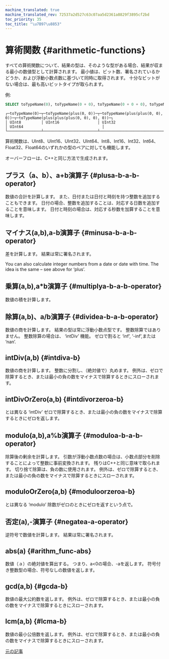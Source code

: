 ```yaml
---
machine_translated: true
machine_translated_rev: 72537a2d527c63c07aa5d2361a8829f3895cf2bd
toc_priority: 35
toc_title: "\u7B97\u8853"
---
```


# 算術関数 {#arithmetic-functions}

すべての算術関数について、結果の型は、そのような型がある場合、結果が収まる最小の数値型として計算されます。 最小値は、ビット数、署名されているかどうか、および浮動小数点数に基づいて同時に取得されます。 十分なビットがない場合は、最も高いビットタイプが取られます。

例:

``` sql
SELECT toTypeName(0), toTypeName(0 + 0), toTypeName(0 + 0 + 0), toTypeName(0 + 0 + 0 + 0)
```

``` text
┌─toTypeName(0)─┬─toTypeName(plus(0, 0))─┬─toTypeName(plus(plus(0, 0), 0))─┬─toTypeName(plus(plus(plus(0, 0), 0), 0))─┐
│ UInt8         │ UInt16                 │ UInt32                          │ UInt64                                   │
└───────────────┴────────────────────────┴─────────────────────────────────┴──────────────────────────────────────────┘
```

算術関数は、UInt8、UInt16、UInt32、UInt64、Int8、Int16、Int32、Int64、Float32、Float64のいずれかの型のペアに対しても機能します。

オーバーフローは、C++と同じ方法で生成されます。

## プラス（a、b）、a+b演算子 {#plusa-b-a-b-operator}

数値の合計を計算します。
また、日付または日付と時刻を持つ整数を追加することもできます。 日付の場合、整数を追加することは、対応する日数を追加することを意味します。 日付と時刻の場合は、対応する秒数を加算することを意味します。

## マイナス(a,b),a-b演算子 {#minusa-b-a-b-operator}

差を計算します。 結果は常に署名されます。

You can also calculate integer numbers from a date or date with time. The idea is the same – see above for ‘plus’.

## 乗算(a,b),a\*b演算子 {#multiplya-b-a-b-operator}

数値の積を計算します。

## 除算(a,b)、a/b演算子 {#dividea-b-a-b-operator}

数値の商を計算します。 結果の型は常に浮動小数点型です。
整数除算ではありません。 整数除算の場合は、 ‘intDiv’ 機能。
ゼロで割ると ‘inf’, ‘-inf’,または ‘nan’.

## intDiv(a,b) {#intdiva-b}

数値の商を計算します。 整数に分割し、（絶対値で）丸めます。
例外は、ゼロで除算するとき、または最小の負の数をマイナスで除算するときにスローされます。

## intDivOrZero(a,b) {#intdivorzeroa-b}

とは異なる ‘intDiv’ ゼロで除算するとき、または最小の負の数をマイナスで除算するときにゼロを返します。

## modulo(a,b),a%b演算子 {#moduloa-b-a-b-operator}

除算後の剰余を計算します。
引数が浮動小数点数の場合は、小数点部分を削除することによって整数に事前変換されます。
残りはC++と同じ意味で取られます。 切り捨て除算は、負の数に使用されます。
例外は、ゼロで除算するとき、または最小の負の数をマイナスで除算するときにスローされます。

## moduloOrZero(a,b) {#moduloorzeroa-b}

とは異なる ‘modulo’ 除数がゼロのときにゼロを返すという点で。

## 否定(a),-演算子 {#negatea-a-operator}

逆符号で数値を計算します。 結果は常に署名されます。

## abs(a) {#arithm_func-abs}

数値（ａ）の絶対値を算出する。 つまり、a\<0の場合、-aを返します。 符号付き整数型の場合、符号なしの数値を返します。

## gcd(a,b) {#gcda-b}

数値の最大公約数を返します。
例外は、ゼロで除算するとき、または最小の負の数をマイナスで除算するときにスローされます。

## lcm(a,b) {#lcma-b}

数値の最小公倍数を返します。
例外は、ゼロで除算するとき、または最小の負の数をマイナスで除算するときにスローされます。

[元の記事](https://clickhouse.com/docs/en/query_language/functions/arithmetic_functions/) <!--hide-->
